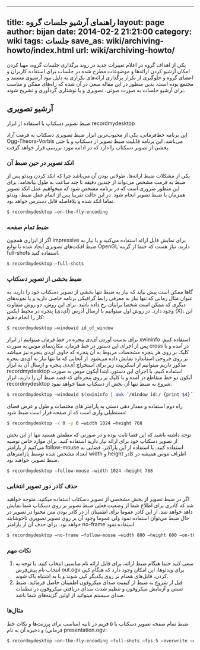 ----------
title: راهنمای آرشیو جلسات گروه
layout: page
author: bijan
date: 2014-02-2 21:21:00
category: wiki
tags: جلسات
save_as: wiki/archiving-howto/index.html
url: wiki/archiving-howto/
----------

یکی از اهداف گروه در اعلام تغییرات جدید در روند برگذاری جلسات گروه، مهیا کردن امکان آرشیو کردن ارائه‌ها و موضوعات مطرح شده در جلسات برای استفاده کاربران و اعضای گروه و جلوگیری از تکرار برگذاری ارائه‌های تکراری به دلیل نبود آرشیوی مستند و مجتمع بوده است. بدین منظور در این مقاله سعی در آن شده که راه‌های ممکن و مناسب برای آرشیو جلسات به صورت صوتی، تصویری و یا نوشتاری گردآوری و تشریح شوند.

## آرشیو تصویری

ضبط تصویر دسکتاپ با استفاده از ابزار recordmydesktop

این برنامه خط‌فرمانی، یکی از محبوب‌ترین ابزار ضبط تصویری دسکتاپ به فرمت آزاد Ogg-Theora-Vorbis می‌باشد. این برنامه قابلیت ضبط تصویر از دسکتاپ و یا حتی بخشی از تصویر دسکتاپ را دارد که در ادامه مورد بررسی قرار خواهد گرفت.

### انکد تصویر در حین ضبط آن

یکی از مشکلات ضبط ارائه‌ها، طولانی بودن آن می‌باشد چرا که انکد کردن ویدئو پس از ضبط به فرمت مشخص می‌تواند از چندین دقیقه تا چند ساعت به طول بیانجامد. برای این منظور ضروری است که در برنامه مشخص شود که میخواهیم عمل انکد تصویر همزمان با ضبط تصویر انجام شود. در این حالت تقریبا پس از اتمام عمل ضبط، ویدئو تماما انکد شده و بلافاصله قابل دسترس خواهد بود.

```bash
$ recordmydesktop –on-the-fly-encoding
```

### ضبط تمام صفحه

اگر از ابزاری همچون impressive برای نمایش فایل ارائه استفاده می‌کنید و یا نیاز به ضبط افکت‌های تصویری ایجاد شده با توابع OpenGL دارید، نیاز هست که حتما از گزینه full-shots استفاده کنید.

```bash
‭$ recordmydesktop –full-shots
```
### ضبط بخشی از تصویر دسکتاپ

گاها ممکن است پیش بیاید که نیاز به ضبط تنها بخشی از تصویر دسکتاپ خود را دارید. به عنوان مثال زمانی که تنها نیاز به معرفی رابط گرافیکی برنامه خاصی دارید و یا نمونه‌های دیگری که ممکن است شخصا برایتان رخ داده باشد. برای این روش، دو روش متفاوت وجود دارد. در روش اول میتوانیم با ارسال آدرس (آی‌دی) پنجره در محیط ایکس (X)، این کار را انجام دهیم:

```bash
$ recordmydesktop –windowid id_of_window
```

برای بدست آوردن آی‌دی پنجره در خط فرمان میتوانیم از ابزار xwininfo استفاده کنیم. پس از اجرای این دستور در خط فرمان، مکان‌نمای موس به صورت cross در آمده و با کلیک بر روی هر پنجره مشخصات مربوط به آن پنجره که حاوی آی‌دی پنجره نیز میباشد بر روی خروجی استاندارد نمایش داده می‌شود. از آنجایی که ما تنها نیاز به آی‌دی پنجره مذکور داریم میتوانیم از اسکریپت زیر برای استخراج آی‌دی پنجره و ارسال آن به ابزار recordmydesktop استفاده کنیم. با اجرای این دستور، ابتدا آیکون موس به صورت آیکون دو خط متقاطع در آمده و با کلیک بر روی پنجره‌ای که قصد ضبط آن را دارید، ابزار recordmydesktop شروع به ضبط تنها آن بخش از دسکتاپ شما خواهد نمود.

```bash
‭$ recordmydesktop –windowid $(xwininfo | awk ´/Window id:/ {print $4}´)
```

راه دوم استفاده و مقدار دهی دستی به پارامتر های مختصات و طول و عرض فضای مستطیلی واری است که از صفحه قرار است ضبط شود:
```bash
‭$ recordmydesktop -x 0 -y 0 –width 1024 –height 768
```

توجه داشته باشید که این فضا ثابت بوده و در صورتی که مطمئن هستید تنها از این بخش از تصویر دسکتاپ خود برای ارائه نیاز دارید استفاده کنید. برای موارد خاص توصیه می‌کنیم از پارامتر follow-mouse استفاده کنید. با استفاده از این پاراکتر، فضایی به ابعداد مشخص شده توسط پارامتر‌های width و height اطراف موس همیشه در کادر ضبط تصویر، خواهند بود.

```bash
‭$ recordmydesktop –follow-mouse –width 1024 –height 768
```

### حذف کادر دور تصویر انتخابی

اگر در ضبط تصویر از بخش مشخصی از تصویر دسکتاپ استفاده میکنید، متوجه خواهید شد که کادری برای اطلاع شما از وضعیت فعلی ضبط تصویر بر روی دسکتاپ شما نمایش داهد خواهد شد. از این کادر عموما برای اطمینان از در کادر بودن متن محتوا در تصویر در حال ضبط می‌توان استفاده نمود ولی عموما وجود آن بر روی تصویر تصویری ناخوشایند خواهد بود. برای حذف آن از پارامتر no-frame استفاده نمود

```bash
‭$ recordmydesktop –no-frame –follow-mouse –width 800 –height 600 –on-the-fly-encoding
```

### نکات مهم

1. سعی کنید حتما هنگام ضبط ارائه، برای فایل ارائه نام مناسبی انتخاب کنید. با توجه به انتخاب نام پیش‌فرض out.ogv برای ویدئو‌ها، این امکان وجود دارد که هنگام کپی کردن، فایل‌های همنام بر روی یکدیگر کپی شوند و یا به اشتباه پاک شوند. 
2. قبل از شروع به ضبط از کیفیت صدای میکروفون اطمینان حاصل فرمائید. ضبط تستی و آزمایش میکروفون و تنظیم شدت صدای دریافتی میکروفون در تنظمات صدای سیستم میتوانید از اولین گزینه‌های شما باشد.

### مثال‌ها

ضبط تمام صفحه تصویر دسکتاپ با ۵ فریم در ثانیه (مناسب برای پرزنت‌ها و نکات خط فرمانی) و ذخیره آن به نام presentation.ogv:

```bash
‭$ recordmydesktop –on-the-fly-encoding –full-shots –fps 5 –overwrite –o presentation.ogv
```
